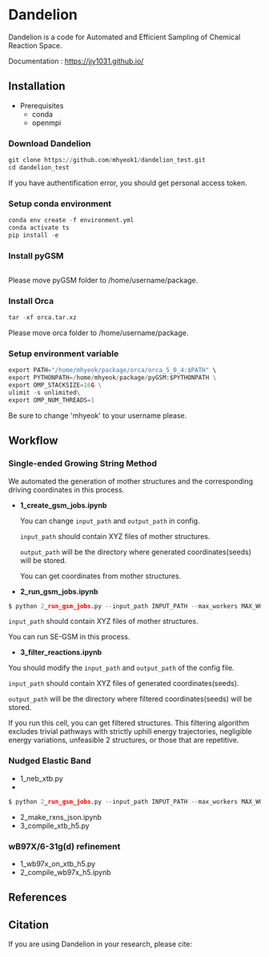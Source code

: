 # Dandelion 
Dandelion is a code for Automated and Efficient Sampling of Chemical Reaction Space.

Documentation : <https://jjy1031.github.io/>

## Installation
- Prerequisites
  - conda
  - openmpi

### Download Dandelion

```python
git clone https://github.com/mhyeok1/dandelion_test.git
cd dandelion_test
```
If you have authentification error, you should get personal access token.


### Setup conda environment

```python
conda env create -f environment.yml
conda activate ts
pip install -e
```

### Install pyGSM

```python

```
Please move pyGSM folder to /home/username/package.

### Install Orca

```python
tar -xf orca.tar.xz
```
Please move orca folder to /home/username/package.

### Setup environment variable

```python
export PATH="/home/mhyeok/package/orca/orca_5_0_4:$PATH" \
export PYTHONPATH=/home/mhyeok/package/pyGSM:$PYTHONPATH \
export OMP_STACKSIZE=16G \
ulimit -s unlimited\
export OMP_NUM_THREADS=1
```

Be sure to change 'mhyeok' to your username please.

## Workflow

### Single-ended Growing String Method

We automated the generation of mother structures and the corresponding driving coordinates in this process. 

- **1_create_gsm_jobs.ipynb**

  You can change `input_path` and `output_path` in config.

  `input_path` should contain XYZ files of mother structures.
  
  `output_path` will be the directory where generated coordinates(seeds) will be stored.
  
  You can get coordinates from mother structures.

- **2_run_gsm_jobs.ipynb**

```python
$ python 2_run_gsm_jobs.py --input_path INPUT_PATH --max_workers MAX_WORKERS
```
  `input_path` should contain XYZ files of mother structures.
  
  You can run SE-GSM in this process.
  
- **3_filter_reactions.ipynb**
  
 You should modify the `input_path` and `output_path` of the config file. 

 `input_path` should contain XYZ files of generated coordinates(seeds).

 `output_path` will be the directory where filtered coordinates(seeds) will be stored.
 
  If you run this cell, you can get filtered structures. This filtering algorithm excludes trivial    pathways with strictly uphill energy trajectories, negligible energy variations, unfeasible
  2 structures, or those that are repetitive.

### Nudged Elastic Band 
- 1_neb_xtb.py
- 
```python
$ python 2_run_gsm_jobs.py --input_path INPUT_PATH --max_workers MAX_WORKERS
```
- 2_make_rxns_json.ipynb
- 3_compile_xtb_h5.py

### wB97X/6-31g(d) refinement
- 1_wb97x_on_xtb_h5.py
- 2_compile_wb97x_h5.ipynb


## References 


## Citation
If you are using Dandelion in your research, please cite:
